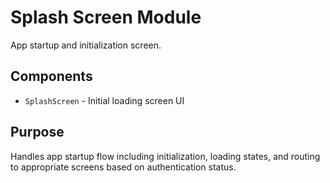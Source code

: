 # Splash Screen Module

App startup and initialization screen.

## Components
- `SplashScreen` - Initial loading screen UI

## Purpose
Handles app startup flow including initialization, loading states, and routing to appropriate screens based on authentication status.